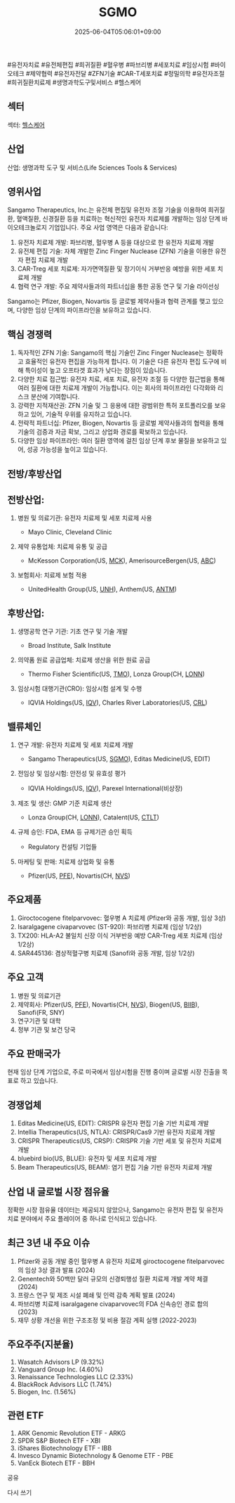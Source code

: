 ﻿---
title: "SGMO"
date: 2025-06-04T05:06:01+09:00
lastmod: 2025-06-04T05:06:01+09:00
type: docs
sidebar:
  open: true
weight: 787
---
<div style="display:none">
  <meta property="article:published_time" content="2025-06-03T20:06:01Z" />
  <meta property="article:modified_time" content="2025-06-03T20:06:01Z" />
</div>
#유전자치료 #유전체편집 #희귀질환 #혈우병 #파브리병 #세포치료 #임상시험 #바이오테크 #제약협력 #유전자전달 #ZFN기술 #CAR-T세포치료 #정밀의학 #유전자조절 #희귀질환치료제 #생명과학도구및서비스 #헬스케어

## 섹터

섹터: [헬스케어](/industry-study/2산업헬스케어/)

## 산업

산업: 생명과학 도구 및 서비스(Life Sciences Tools & Services)

## 영위사업

Sangamo Therapeutics, Inc.는 유전체 편집및 유전자 조절 기술을 이용하여 희귀질환, 혈액질환, 신경질환 등을 치료하는 혁신적인 유전자 치료제를 개발하는 임상 단계 바이오테크놀로지 기업입니다. 주요 사업 영역은 다음과 같습니다:

1. 유전자 치료제 개발: 파브리병, 혈우병 A 등을 대상으로 한 유전자 치료제 개발
2. 유전체 편집 기술: 자체 개발한 Zinc Finger Nuclease (ZFN) 기술을 이용한 유전자 편집 치료제 개발
3. CAR-Treg 세포 치료제: 자가면역질환 및 장기이식 거부반응 예방을 위한 세포 치료제 개발
4. 협력 연구 개발: 주요 제약사들과의 파트너십을 통한 공동 연구 및 기술 라이선싱

Sangamo는 Pfizer, Biogen, Novartis 등 글로벌 제약사들과 협력 관계를 맺고 있으며, 다양한 임상 단계의 파이프라인을 보유하고 있습니다.

## 핵심 경쟁력

1. 독자적인 ZFN 기술: Sangamo의 핵심 기술인 Zinc Finger Nuclease는 정확하고 효율적인 유전자 편집을 가능하게 합니다. 이 기술은 다른 유전자 편집 도구에 비해 특이성이 높고 오프타겟 효과가 낮다는 장점이 있습니다.
2. 다양한 치료 접근법: 유전자 치료, 세포 치료, 유전자 조절 등 다양한 접근법을 통해 여러 질환에 대한 치료제 개발이 가능합니다. 이는 회사의 파이프라인 다각화와 리스크 분산에 기여합니다.
3. 강력한 지적재산권: ZFN 기술 및 그 응용에 대한 광범위한 특허 포트폴리오를 보유하고 있어, 기술적 우위를 유지하고 있습니다.
4. 전략적 파트너십: Pfizer, Biogen, Novartis 등 글로벌 제약사들과의 협력을 통해 기술의 검증과 자금 확보, 그리고 상업화 경로를 확보하고 있습니다.
5. 다양한 임상 파이프라인: 여러 질환 영역에 걸친 임상 단계 후보 물질을 보유하고 있어, 성공 가능성을 높이고 있습니다.

## 전방/후방산업

## 전방산업:

1. 병원 및 의료기관: 유전자 치료제 및 세포 치료제 사용
    
    - Mayo Clinic, Cleveland Clinic
    
2. 제약 유통업체: 치료제 유통 및 공급
    
    - McKesson Corporation(US, [MCK](/company-analysis/mck/)), AmerisourceBergen(US, [ABC](/company-analysis/abc/))
    
3. 보험회사: 치료제 보험 적용
    
    - UnitedHealth Group(US, [UNH](/company-analysis/unh/)), Anthem(US, [ANTM](/company-analysis/antm/))

## 후방산업:

1. 생명공학 연구 기관: 기초 연구 및 기술 개발
    
    - Broad Institute, Salk Institute
    
2. 의약품 원료 공급업체: 치료제 생산을 위한 원료 공급
    
    - Thermo Fisher Scientific(US, [TMO](/company-analysis/tmo/)), Lonza Group(CH, [LONN](/company-analysis/lonn/))
    
3. 임상시험 대행기관(CRO): 임상시험 설계 및 수행
    
    - IQVIA Holdings(US, [IQV](/company-analysis/iqv/)), Charles River Laboratories(US, [CRL](/company-analysis/crl/))

## 밸류체인

1. 연구 개발: 유전자 치료제 및 세포 치료제 개발
    
    - Sangamo Therapeutics(US, [SGMO](/company-analysis/sgmo/)), Editas Medicine(US, EDIT)
    
2. 전임상 및 임상시험: 안전성 및 유효성 평가
    
    - IQVIA Holdings(US, [IQV](/company-analysis/iqv/)), Parexel International(비상장)
    
3. 제조 및 생산: GMP 기준 치료제 생산
    
    - Lonza Group(CH, [LONN](/company-analysis/lonn/)), Catalent(US, [CTLT](/company-analysis/ctlt/))
    
4. 규제 승인: FDA, EMA 등 규제기관 승인 획득
    
    - Regulatory 컨설팅 기업들
    
5. 마케팅 및 판매: 치료제 상업화 및 유통
    
    - Pfizer(US, [PFE](/company-analysis/pfe/)), Novartis(CH, [NVS](/company-analysis/nvs/))

## 주요제품

1. Giroctocogene fitelparvovec: 혈우병 A 치료제 (Pfizer와 공동 개발, 임상 3상)
2. Isaralgagene civaparvovec (ST-920): 파브리병 치료제 (임상 1/2상)
3. TX200: HLA-A2 불일치 신장 이식 거부반응 예방 CAR-Treg 세포 치료제 (임상 1/2상)
4. SAR445136: 겸상적혈구병 치료제 (Sanofi와 공동 개발, 임상 1/2상)

## 주요 고객

1. 병원 및 의료기관
2. 제약회사: Pfizer(US, [PFE](/company-analysis/pfe/)), Novartis(CH, [NVS](/company-analysis/nvs/)), Biogen(US, [BIIB](/company-analysis/biib/)), Sanofi(FR, SNY)
3. 연구기관 및 대학
4. 정부 기관 및 보건 당국

## 주요 판매국가

현재 임상 단계 기업으로, 주로 미국에서 임상시험을 진행 중이며 글로벌 시장 진출을 목표로 하고 있습니다.

## 경쟁업체

1. Editas Medicine(US, EDIT): CRISPR 유전자 편집 기술 기반 치료제 개발
2. Intellia Therapeutics(US, NTLA): CRISPR/Cas9 기반 유전자 치료제 개발
3. CRISPR Therapeutics(US, CRSP): CRISPR 기술 기반 세포 및 유전자 치료제 개발
4. bluebird bio(US, BLUE): 유전자 및 세포 치료제 개발
5. Beam Therapeutics(US, BEAM): 염기 편집 기술 기반 유전자 치료제 개발

## 산업 내 글로벌 시장 점유율

정확한 시장 점유율 데이터는 제공되지 않았으나, Sangamo는 유전자 편집 및 유전자 치료 분야에서 주요 플레이어 중 하나로 인식되고 있습니다.

## 최근 3년 내 주요 이슈

1. Pfizer와 공동 개발 중인 혈우병 A 유전자 치료제 giroctocogene fitelparvovec의 임상 3상 결과 발표 (2024)
2. Genentech와 50백만 달러 규모의 신경퇴행성 질환 치료제 개발 계약 체결 (2024)
3. 프랑스 연구 및 제조 시설 폐쇄 및 인력 감축 계획 발표 (2024)
4. 파브리병 치료제 isaralgagene civaparvovec의 FDA 신속승인 경로 합의 (2023)
5. 재무 상황 개선을 위한 구조조정 및 비용 절감 계획 실행 (2022-2023)

## 주요주주(지분율)

1. Wasatch Advisors LP (9.32%)
2. Vanguard Group Inc. (4.60%)
3. Renaissance Technologies LLC (2.33%)
4. BlackRock Advisors LLC (1.74%)
5. Biogen, Inc. (1.56%)

## 관련 ETF

1. ARK Genomic Revolution ETF - ARKG
2. SPDR S&P Biotech ETF - XBI
3. iShares Biotechnology ETF - IBB
4. Invesco Dynamic Biotechnology & Genome ETF - PBE
5. VanEck Biotech ETF - BBH

공유

다시 쓰기
